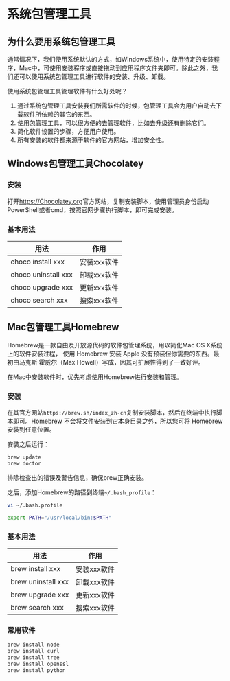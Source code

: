 # 系统包管理工具

## 为什么要用系统包管理工具

通常情况下，我们使用系统默认的方式，如Windows系统中，使用特定的安装程序，Mac中，可使用安装程序或直接拖动到应用程序文件夹即可。除此之外，我们还可以使用系统包管理工具进行软件的安装、升级、卸载。

使用系统包管理工具管理软件有什么好处呢？

1. 通过系统包管理工具安装我们所需软件的时候，包管理工具会为用户自动去下载软件所依赖的其它的东西。
2. 使用包管理工具，可以很方便的去管理软件，比如去升级还有删除它们。
3. 简化软件设置的步骤，方便用户使用。
4. 所有安装的软件都来源于软件的官方网站，增加安全性。

## Windows包管理工具Chocolatey

### 安装

打开<https://Chocolatey.org>官方网站，复制安装脚本，使用管理员身份启动PowerShell或者cmd，按照官网步骤执行脚本，即可完成安装。

### 基本用法

|用法|作用|
|----|----|
|choco install xxx|安装xxx软件|
|choco uninstall xxx|卸载xxx软件|
|choco upgrade xxx|更新xxx软件|
|choco search xxx|搜索xxx软件|

## Mac包管理工具Homebrew

Homebrew是一款自由及开放源代码的软件包管理系统，用以简化Mac OS X系统上的软件安装过程，
使用 Homebrew 安装 Apple 没有预装但你需要的东西。最初由马克斯·霍威尔（Max Howell）写成，因其可扩展性得到了一致好评。

在Mac中安装软件时，优先考虑使用Homebrew进行安装和管理。

### 安装

在其官方网站`https://brew.sh/index_zh-cn`复制安装脚本，然后在终端中执行脚本即可。Homebrew 不会将文件安装到它本身目录之外，所以您可将 Homebrew 安装到任意位置。

安装之后运行：

```sh
brew update
brew doctor
```

排除检查出的错误及警告信息，确保brew正确安装。

之后，添加Homebrew的路径到终端`~/.bash_profile`：

```sh
vi ~/.bash.profile
```

```sh
export PATH="/usr/local/bin:$PATH"
```

### 基本用法

|用法|作用|
|----|----|
|brew install xxx|安装xxx软件|
|brew uninstall xxx|卸载xxx软件|
|brew upgrade xxx|更新xxx软件|
|brew search xxx|搜索xxx软件|

### 常用软件

```sh
brew install node
brew install curl
brew install tree
brew install openssl
brew install python
```
